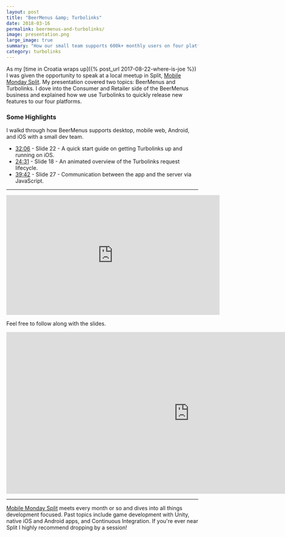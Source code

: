 ```yaml
---
layout: post
title: "BeerMenus &amp; Turbolinks"
date: 2018-03-16
permalink: beermenus-and-turbolinks/
image: presentation.png
large_image: true
summary: "How our small team supports 600k+ monthly users on four platforms with Turbolinks."
category: turbolinks
---
```


As my [time in Croatia wraps up]({% post_url 2017-08-22-where-is-joe %}) I was given the opportunity to speak at a local meetup in Split, [Mobile Monday Split](https://www.meetup.com/mobilemondaysplit/). My presentation covered two topics: BeerMenus and Turbolinks. I dove into the Consumer and Retailer side of the BeerMenus business and explained how we use Turbolinks to quickly release new features to our four platforms.

### Some Highlights

I walkd through how BeerMenus supports desktop, mobile web, Android, and iOS with a small dev team.

* [32:06](https://youtu.be/xWJHy1ElG6E?t=32m6s) - Slide 22 - A quick start guide on getting Turbolinks up and running on iOS.
* [24:31](https://youtu.be/xWJHy1ElG6E?t=24m31s) - Slide 18 - An animated overview of the Turbolinks request lifecycle.
* [39:42](https://youtu.be/xWJHy1ElG6E?t=39m42s) - Slide 27 - Communication between the app and the server via JavaScript.

---

<p class="responsive-wrap">
  <iframe width="560" height="315" src="https://www.youtube.com/embed/xWJHy1ElG6E?rel=0" frameborder="0" allow="autoplay; encrypted-media" allowfullscreen></iframe>
</p>

Feel free to follow along with the slides.

<p class="responsive-wrap">
  <iframe src="https://docs.google.com/presentation/d/e/2PACX-1vRynAGN6pexj9XgECGEDU_tp8iENwB6ZrM22q5c9njXULmfnMT6-CPFrAl29Yma6CM4Cfp_BHWiD5lr/embed?start=false&loop=false&delayms=5000" frameborder="0" width="960" height="425" allowfullscreen="true" mozallowfullscreen="true" webkitallowfullscreen="true" style="overflow: hidden;"></iframe>
</p>

---

[Mobile Monday Split](https://www.meetup.com/mobilemondaysplit/) meets every month or so and dives into all things development focused. Past topics include game development with Unity, native iOS and Android apps, and Continuous Integration. If you're ever near Split I highly recommend dropping by a session!
